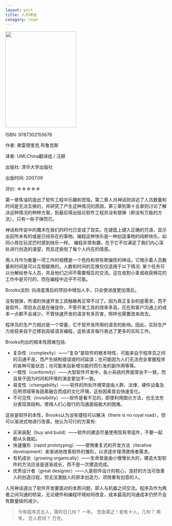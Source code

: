 ```yaml
---
layout: post
title: 人月神话
category: read
---
```

<img class="cover" src="/images/2012/01/9787302155676-221x300.jpg" width="221" height="300" />

ISBN: 9787302155676

作者: 弗雷德里克.布鲁克斯

译者: UMLChina翻译组 / 汪颖

出版社: 清华大学出版社

出版时间: 2007.09

评价: ☆☆☆☆☆

第一章焦油坑提出了软件工程中乐趣和苦恼，第二章人月神话则讲述了人员数量和时间是无法互换的，并研究了产生这种情况的原因，第三章到第十五章则讨论了解决这种情况的种种方案，到最后得出结论软件工程并没有银弹（即没有万能的方法），只有一些子弹而已。

神话和传说中的魔术在我们的时代已变成了现实。在键盘上键入正确的咒语，显示出前所未有的或是已经存在的事物。编程这种快乐是一种创造事物的纯粹快乐。如同小孩在玩泥巴时感到快乐一样。 编程非常有趣，在于它不仅满足了我们内心深处进行创造的渴望，而且还愉悦了每个人内在的情感。

用人月作为衡量一项工作的规模是一个危险和带有欺骗性的神话。它暗示着人员数量和时间是可以互相替换的。人数和时间的互换仅仅适用于以下情况: 某个任务可以分解给参与人员，并且他们之间不需要相互的交流。这在收割小麦或收获棉花的工作中是可行的，而在编程中近乎不可能。

Brooks法则: 向进度落后的项目中增加人手，只会使进度更加落后。

没有银弹，所谓的快速开发工具触礁再正常不过了。因为真正复杂的是需求，而不是软件。项目永远是在催促你，不管开发工具的效率多高，花在和客户沟通上的成本一点都不会减少。不管快速开发的语言有多厉害，照样也需要改来改去。

程序员的生产力相对是一个常量，它不受开发所用的语言的影响。因此，实际生产力收获来自于迁移到高级语言编程，这些语言每行表达了更多的实际工作。

Brooks列出的根本性困难包括: 

*  复杂性（complexity）——“复杂”是软件的根本特性，可能来自于程序员之间的沟通不良，而产生结构错误或时间延误；也可能因为人们无法完全掌握程序的各种可能状态；也可能来自新增功能时而引发的副作用等等。
*  一致性（conformity）——大型软件开发中，各小系统的界面常会不一致，而且易于因为时间和环境的演变更加不一致。
*  易变性（changability）——软件的所处环境常是由人群、法律、硬件设备及应用领域等各因素融合而成的文化环境，这些因素皆会快速变化。
*  不可见性（invisibility）——软件是看不见的，即使利用图示方法，也无法充分表现其结构，使得人们心智行的沟通面临极大的困难。

这些是软件的本性，Brooks认为没有捷径可以解决（there is no royal road），但可以渐进式地进行改善。他认为可行的方案有: 

*  买来装配（buy and build）——软件的建造尽量使用现有零组件，不要一起都从头做起。
*  快速雏形（rapid prototyping）——使用重复式的开发方法（iterative development）来渐进地改善软件的雏形，以求逐步理清使用者需求。
*  有机成长（growing organically）——生命皆是由小慢慢长大的，建造大型软件的方法应该是逐渐成长，而不是一次建造完成。
*  优秀设计者（great designer）——人是软件设计的核心，良好的方法可改善人的创造过程，但无法激励人的原本创造力，须倚重有创意的人。

人月神话道出了软件开发要面对的本质问题，即人与机器之间交流。程序员作为两者之间沟通的桥梁，无论硬件和编程环境如何改变，成本最高的沟通成本仍然不会有数量级的减少。

>  今有程序员五人，需时日几何？
>  一年。
>  吾急需之！若有十人，几何？
>  两年。
>  百人若何？
>  万世。
